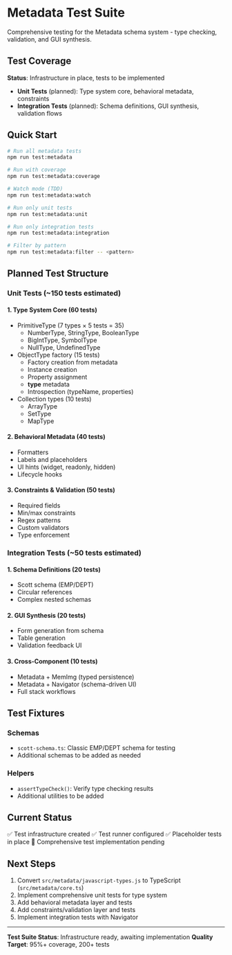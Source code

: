 # Metadata Test Suite

Comprehensive testing for the Metadata schema system - type checking, validation, and GUI synthesis.

## Test Coverage

**Status**: Infrastructure in place, tests to be implemented

- **Unit Tests** (planned): Type system core, behavioral metadata, constraints
- **Integration Tests** (planned): Schema definitions, GUI synthesis, validation flows

## Quick Start

```bash
# Run all metadata tests
npm run test:metadata

# Run with coverage
npm run test:metadata:coverage

# Watch mode (TDD)
npm run test:metadata:watch

# Run only unit tests
npm run test:metadata:unit

# Run only integration tests
npm run test:metadata:integration

# Filter by pattern
npm run test:metadata:filter -- <pattern>
```

## Planned Test Structure

### Unit Tests (~150 tests estimated)

#### 1. Type System Core (60 tests)
- PrimitiveType (7 types × 5 tests = 35)
  - NumberType, StringType, BooleanType
  - BigIntType, SymbolType
  - NullType, UndefinedType
- ObjectType factory (15 tests)
  - Factory creation from metadata
  - Instance creation
  - Property assignment
  - __type__ metadata
  - Introspection (typeName, properties)
- Collection types (10 tests)
  - ArrayType
  - SetType
  - MapType

#### 2. Behavioral Metadata (40 tests)
- Formatters
- Labels and placeholders
- UI hints (widget, readonly, hidden)
- Lifecycle hooks

#### 3. Constraints & Validation (50 tests)
- Required fields
- Min/max constraints
- Regex patterns
- Custom validators
- Type enforcement

### Integration Tests (~50 tests estimated)

#### 1. Schema Definitions (20 tests)
- Scott schema (EMP/DEPT)
- Circular references
- Complex nested schemas

#### 2. GUI Synthesis (20 tests)
- Form generation from schema
- Table generation
- Validation feedback UI

#### 3. Cross-Component (10 tests)
- Metadata + MemImg (typed persistence)
- Metadata + Navigator (schema-driven UI)
- Full stack workflows

## Test Fixtures

### Schemas
- `scott-schema.ts`: Classic EMP/DEPT schema for testing
- Additional schemas to be added as needed

### Helpers
- `assertTypeCheck()`: Verify type checking results
- Additional utilities to be added

## Current Status

✅ Test infrastructure created
✅ Test runner configured
✅ Placeholder tests in place
📝 Comprehensive test implementation pending

## Next Steps

1. Convert `src/metadata/javascript-types.js` to TypeScript (`src/metadata/core.ts`)
2. Implement comprehensive unit tests for type system
3. Add behavioral metadata layer and tests
4. Add constraints/validation layer and tests
5. Implement integration tests with Navigator

---

**Test Suite Status**: Infrastructure ready, awaiting implementation
**Quality Target**: 95%+ coverage, 200+ tests
